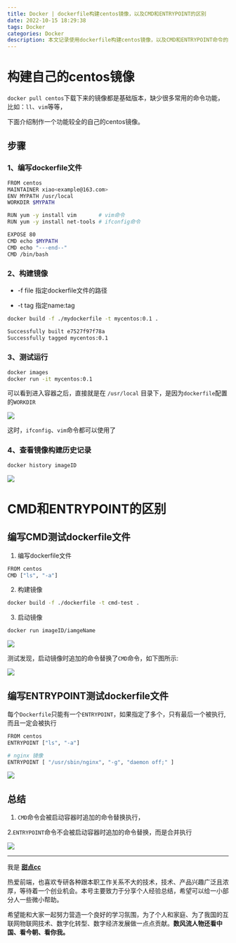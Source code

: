 ```yaml
---
title: Docker | dockerfile构建centos镜像，以及CMD和ENTRYPOINT的区别
date: 2022-10-15 18:29:38
tags: Docker
categories: Docker
description: 本文记录使用dockerfile构建centos镜像，以及CMD和ENTRYPOINT命令的区别。
---
```


# 构建自己的centos镜像

`docker pull centos`下载下来的镜像都是基础版本，缺少很多常用的命令功能，比如：`ll`、`vim`等等，

下面介绍制作一个功能较全的自己的centos镜像。

## 步骤

### 1、编写dockerfile文件

```bash
FROM centos
MAINTAINER xiao<example@163.com>
ENV MYPATH /usr/local
WORKDIR $MYPATH

RUN yum -y install vim       # vim命令
RUN yum -y install net-tools # ifconfig命令

EXPOSE 80
CMD echo $MYPATH
CMD echo "---end--"
CMD /bin/bash
```

### 2、构建镜像

- -f  file 指定dockerfile文件的路径

- -t  tag  指定name:tag

```bash
docker build -f ./mydockerfile -t mycentos:0.1 .

Successfully built e7527f97f78a
Successfully tagged mycentos:0.1
```

### 3、测试运行

```bash
docker images
docker run -it mycentos:0.1
```

可以看到进入容器之后，直接就是在 `/usr/local` 目录下，是因为`dockerfile`配置的`WORKDIR`

![](https://pic1.imgdb.cn/item/634a92ce16f2c2beb1726bca.jpg)

这时，`ifconfig`、`vim`命令都可以使用了

### 4、查看镜像构建历史记录

```bash
docker history imageID
```

![](https://pic1.imgdb.cn/item/634a92e316f2c2beb1729aca.jpg)

# CMD和ENTRYPOINT的区别

## 编写CMD测试dockerfile文件

1. 编写dockerfile文件

```bash
FROM centos
CMD ["ls", "-a"]
```

2. 构建镜像

```bash
docker build -f ./dockerfile -t cmd-test .
```

3. 启动镜像

```bash
docker run imageID/iamgeName
```

![](https://pic1.imgdb.cn/item/634a92fb16f2c2beb172c300.jpg)

测试发现，启动镜像时追加的命令替换了`CMD`命令，如下图所示:

![](https://pic1.imgdb.cn/item/634a930916f2c2beb172d924.jpg)

## 编写ENTRYPOINT测试dockerfile文件

每个`Dockerfile`只能有一个`ENTRYPOINT`，如果指定了多个，只有最后一个被执行,而且一定会被执行

```bash
FROM centos
ENTRYPOINT ["ls", "-a"]
```

```bash
# nginx 镜像
ENTRYPOINT [ "/usr/sbin/nginx", "-g", "daemon off;" ]
```

![](https://pic1.imgdb.cn/item/634a931916f2c2beb1731507.jpg)

## 总结

1. `CMD`命令会被启动容器时追加的命令替换执行，

2.`ENTRYPOINT`命令不会被启动容器时追加的命令替换，而是合并执行

![](https://pic1.imgdb.cn/item/634a932b16f2c2beb1736e15.jpg)

---

我是 [**甜点cc**](https://blog.i-xiao.space/)

热爱前端，也喜欢专研各种跟本职工作关系不大的技术，技术、产品兴趣广泛且浓厚，等待着一个创业机会。本号主要致力于分享个人经验总结，希望可以给一小部分人一些微小帮助。

希望能和大家一起努力营造一个良好的学习氛围，为了个人和家庭、为了我国的互联网物联网技术、数字化转型、数字经济发展做一点点贡献。**数风流人物还看中国、看今朝、看你我。**
